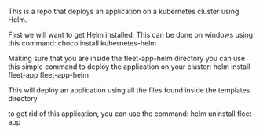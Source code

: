 This is a repo that deploys an application on a kubernetes cluster using Helm.

First we will want to get Helm installed. This can be done on windows using this command: choco install kubernetes-helm

Making sure that you are inside the fleet-app-helm directory you can use this simple command to deploy the application on your cluster: helm install fleet-app fleet-app-helm

This will deploy an application using all the files found inside the templates directory

to get rid of this application, you can use the command: helm uninstall fleet-app
